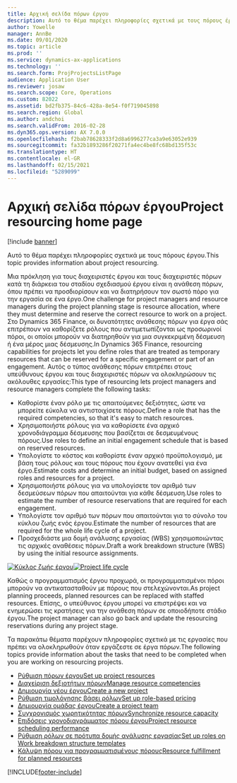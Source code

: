 ```yaml
---
title: Αρχική σελίδα πόρων έργου
description: Αυτό το θέμα παρέχει πληροφορίες σχετικά με τους πόρους έργου.
author: Yowelle
manager: AnnBe
ms.date: 09/01/2020
ms.topic: article
ms.prod: ''
ms.service: dynamics-ax-applications
ms.technology: ''
ms.search.form: ProjProjectsListPage
audience: Application User
ms.reviewer: josaw
ms.search.scope: Core, Operations
ms.custom: 82022
ms.assetid: bd2fb375-84c6-428a-8e54-f0f719045898
ms.search.region: Global
ms.author: andchoi
ms.search.validFrom: 2016-02-28
ms.dyn365.ops.version: AX 7.0.0
ms.openlocfilehash: f2bab78628333f2d8a6996277ca3a9e63052e939
ms.sourcegitcommit: fa32b1893286f20271fa4ec4be8fc68bd135f53c
ms.translationtype: HT
ms.contentlocale: el-GR
ms.lasthandoff: 02/15/2021
ms.locfileid: "5289099"
---
```

# <a name="project-resourcing-home-page"></a><span data-ttu-id="6226e-103">Αρχική σελίδα πόρων έργου</span><span class="sxs-lookup"><span data-stu-id="6226e-103">Project resourcing home page</span></span>

[!include [banner](../includes/banner.md)]

<span data-ttu-id="6226e-104">Αυτό το θέμα παρέχει πληροφορίες σχετικά με τους πόρους έργου.</span><span class="sxs-lookup"><span data-stu-id="6226e-104">This topic provides information about project resourcing.</span></span>

<span data-ttu-id="6226e-105">Μια πρόκληση για τους διαχειριστές έργου και τους διαχειριστές πόρων κατά τη διάρκεια του σταδίου σχεδιασμού έργου είναι η ανάθεση πόρων, όπου πρέπει να προσδιορίσουν και να διατηρήσουν τον σωστό πόρο για την εργασία σε ένα έργο.</span><span class="sxs-lookup"><span data-stu-id="6226e-105">One challenge for project managers and resource managers during the project planning stage is resource allocation, where they must determine and reserve the correct resource to work on a project.</span></span> <span data-ttu-id="6226e-106">Στο Dynamics 365 Finance, οι δυνατότητες ανάθεσης πόρων για έργα σάς επιτρέπουν να καθορίζετε ρόλους που αντιμετωπίζονται ως προσωρινοί πόροι, οι οποίοι μπορούν να διατηρηθούν για μια συγκεκριμένη δέσμευση ή ένα μέρος μιας δέσμευσης.</span><span class="sxs-lookup"><span data-stu-id="6226e-106">In Dynamics 365 Finance, resourcing capabilities for projects let you define roles that are treated as temporary resources that can be reserved for a specific engagement or part of an engagement.</span></span> <span data-ttu-id="6226e-107">Αυτός ο τύπος ανάθεσης πόρων επιτρέπει στους υπεύθυνους έργου και τους διαχειριστές πόρων να ολοκληρώσουν τις ακόλουθες εργασίες:</span><span class="sxs-lookup"><span data-stu-id="6226e-107">This type of resourcing lets project managers and resource managers complete the following tasks:</span></span>

- <span data-ttu-id="6226e-108">Καθορίστε έναν ρόλο με τις απαιτούμενες δεξιότητες, ώστε να μπορείτε εύκολα να αντιστοιχίσετε πόρους.</span><span class="sxs-lookup"><span data-stu-id="6226e-108">Define a role that has the required competencies, so that it's easy to match resources.</span></span>
- <span data-ttu-id="6226e-109">Χρησιμοποιήστε ρόλους για να καθορίσετε ένα αρχικό χρονοδιάγραμμα δέσμευσης που βασίζεται σε δεσμευμένους πόρους.</span><span class="sxs-lookup"><span data-stu-id="6226e-109">Use roles to define an initial engagement schedule that is based on reserved resources.</span></span>
- <span data-ttu-id="6226e-110">Υπολογίστε το κόστος και καθορίστε έναν αρχικό προϋπολογισμό, με βάση τους ρόλους και τους πόρους που έχουν ανατεθεί για ένα έργο.</span><span class="sxs-lookup"><span data-stu-id="6226e-110">Estimate costs and determine an initial budget, based on assigned roles and resources for a project.</span></span>
- <span data-ttu-id="6226e-111">Χρησιμοποιήστε ρόλους για να υπολογίσετε τον αριθμό των δεσμεύσεων πόρων που απαιτούνται για κάθε δέσμευση.</span><span class="sxs-lookup"><span data-stu-id="6226e-111">Use roles to estimate the number of resource reservations that are required for each engagement.</span></span>
- <span data-ttu-id="6226e-112">Υπολογίστε τον αριθμό των πόρων που απαιτούνται για το σύνολο του κύκλου ζωής ενός έργου.</span><span class="sxs-lookup"><span data-stu-id="6226e-112">Estimate the number of resources that are required for the whole life cycle of a project.</span></span>
- <span data-ttu-id="6226e-113">Προσχεδιάστε μια δομή ανάλυσης εργασίας (WBS) χρησιμοποιώντας τις αρχικές αναθέσεις πόρων.</span><span class="sxs-lookup"><span data-stu-id="6226e-113">Draft a work breakdown structure (WBS) by using the initial resource assignments.</span></span>

<span data-ttu-id="6226e-114">[![Κύκλος ζωής έργου](./media/projectresourcing02-1024x812.jpg)](./media/projectresourcing02.jpg)</span><span class="sxs-lookup"><span data-stu-id="6226e-114">[![Project life cycle](./media/projectresourcing02-1024x812.jpg)](./media/projectresourcing02.jpg)</span></span>

<span data-ttu-id="6226e-115">Καθώς ο προγραμματισμός έργου προχωρά, οι προγραμματισμένοι πόροι μπορούν να αντικατασταθούν με πόρους που στελεχώνονται.</span><span class="sxs-lookup"><span data-stu-id="6226e-115">As project planning proceeds, planned resources can be replaced with staffed resources.</span></span> <span data-ttu-id="6226e-116">Επίσης, ο υπεύθυνος έργου μπορεί να επιστρέψει και να ενημερώσει τις κρατήσεις για την ανάθεση πόρων σε οποιοδήποτε στάδιο έργου.</span><span class="sxs-lookup"><span data-stu-id="6226e-116">The project manager can also go back and update the resourcing reservations during any project stage.</span></span>

<span data-ttu-id="6226e-117">Τα παρακάτω θέματα παρέχουν πληροφορίες σχετικά με τις εργασίες που πρέπει να ολοκληρωθούν όταν εργάζεστε σε έργα πόρων.</span><span class="sxs-lookup"><span data-stu-id="6226e-117">The following topics provide information about the tasks that need to be completed when you are working on resourcing projects.</span></span>

- [<span data-ttu-id="6226e-118">Ρύθμιση πόρων έργου</span><span class="sxs-lookup"><span data-stu-id="6226e-118">Set up project resources</span></span>](set-up-project-resources.md)
- [<span data-ttu-id="6226e-119">Διαχείριση δεξιοτήτων πόρων</span><span class="sxs-lookup"><span data-stu-id="6226e-119">Manage resource competencies</span></span>](manage-resource-competencies.md)
- [<span data-ttu-id="6226e-120">Δημιουργία νέου έργου</span><span class="sxs-lookup"><span data-stu-id="6226e-120">Create a new project</span></span>](create-new-project.md)
- [<span data-ttu-id="6226e-121">Ρύθμιση τιμολόγησης βάσει ρόλων</span><span class="sxs-lookup"><span data-stu-id="6226e-121">Set up role-based pricing</span></span>](set-up-role-based-pricing.md)
- [<span data-ttu-id="6226e-122">Δημιουργία ομάδας έργου</span><span class="sxs-lookup"><span data-stu-id="6226e-122">Create a project team</span></span>](create-project-team.md)
- [<span data-ttu-id="6226e-123">Συγχρονισμός χωρητικότητας πόρων</span><span class="sxs-lookup"><span data-stu-id="6226e-123">Synchronize resource capacity</span></span>](synchronize-resource-capacity.md)
- [<span data-ttu-id="6226e-124">Επιδόσεις χρονοδιαγράμματος πόρου έργου</span><span class="sxs-lookup"><span data-stu-id="6226e-124">Project resource scheduling performance</span></span>](project-scheduling-performance.md)
- [<span data-ttu-id="6226e-125">Ρύθμιση ρόλων σε πρότυπα δομής ανάλυσης εργασίας</span><span class="sxs-lookup"><span data-stu-id="6226e-125">Set up roles on Work breakdown structure templates</span></span>](set-up-roles-wbs-template.md)
- [<span data-ttu-id="6226e-126">Κάλυψη πόρου για προγραμματισμένους πόρους</span><span class="sxs-lookup"><span data-stu-id="6226e-126">Resource fulfillment for planned resources</span></span>](resource-fulfillment-planned-resources.md)


[!INCLUDE[footer-include](../includes/footer-banner.md)]